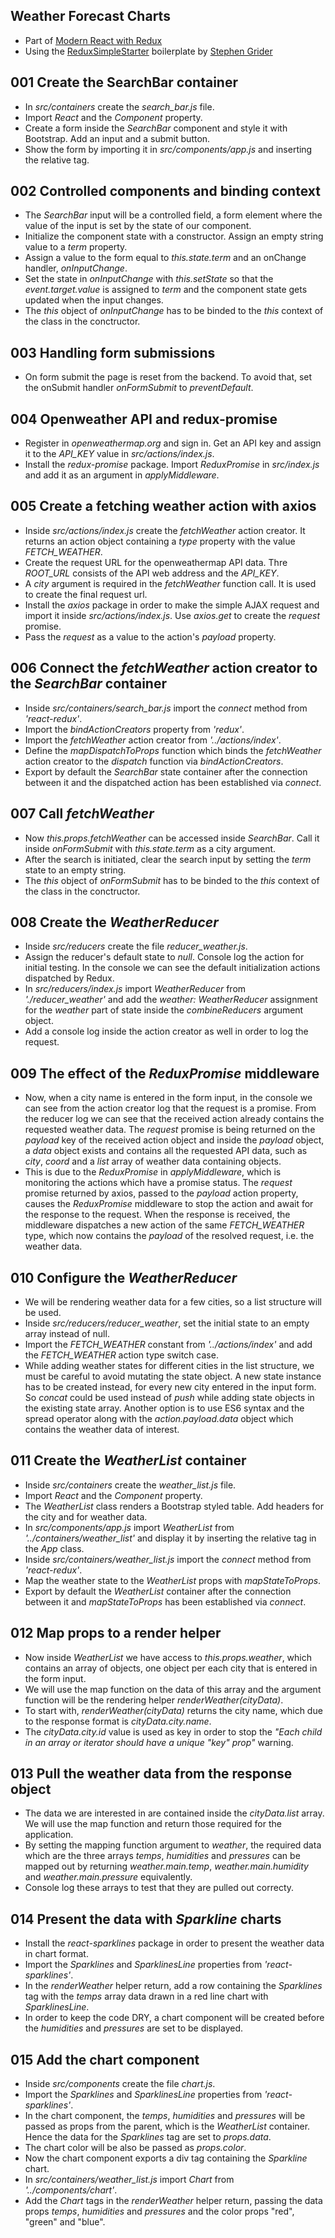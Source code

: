 ## Weather Forecast Charts

* Part of [Modern React with Redux](https://www.udemy.com/react-redux/)
* Using the [ReduxSimpleStarter](https://github.com/StephenGrider/ReduxSimpleStarter) boilerplate by [Stephen Grider](https://github.com/stephengrider)

## 001 Create the SearchBar container
* In *src/containers* create the *search_bar.js* file.
* Import *React* and the *Component* property.
* Create a form inside the *SearchBar* component and style it with Bootstrap. Add an input and a submit button.
* Show the form by importing it in *src/components/app.js* and inserting the relative tag.

## 002 Controlled components and binding context
* The *SearchBar* input will be a controlled field, a form element where the value of the input is set by the state of our component.
* Initialize the component state with a constructor. Assign an empty string value to a *term* property.
* Assign a value to the form equal to *this.state.term* and an onChange handler, *onInputChange*.
* Set the state in *onInputChange* with *this.setState* so that the *event.target.value* is assigned to *term* and the component state gets updated when the input changes.
* The *this* object of *onInputChange* has to be binded to the *this* context of the class in the conctructor.

## 003 Handling form submissions
* On form submit the page is reset from the backend. To avoid that, set the onSubmit handler *onFormSubmit* to *preventDefault*.

## 004 Openweather API and redux-promise
* Register in *openweathermap.org* and sign in. Get an API key and assign it to the *API_KEY* value in *src/actions/index.js*.
* Install the *redux-promise* package. Import *ReduxPromise* in *src/index.js* and add it as an argument in *applyMiddleware*.

## 005 Create a fetching weather action with axios
* Inside *src/actions/index.js* create the *fetchWeather* action creator. It returns an action object containing a *type* property with the value *FETCH_WEATHER*.
* Create the request URL for the openweathermap API data. Thre *ROOT_URL* consists of the API web address and the *API_KEY*.
* A *city* argument is required in the *fetchWeather* function call. It is used to create the final request url.
* Install the *axios* package in order to make the simple AJAX request and import it inside *src/actions/index.js*. Use *axios.get* to create the *request* promise.
* Pass the *request* as a value to the action's *payload* property.

## 006 Connect the *fetchWeather* action creator to the *SearchBar* container
* Inside *src/containers/search_bar.js* import the *connect* method from *'react-redux'*.
* Import the *bindActionCreators* property from *'redux'*.
* Import the *fetchWeather* action creator from *'../actions/index'*.
* Define the *mapDispatchToProps* function which binds the *fetchWeather* action creator to the *dispatch* function via *bindActionCreators*.
* Export by default the *SearchBar* state container after the connection between it and the dispatched action has been established via *connect*.

## 007 Call *fetchWeather*
* Now *this.props.fetchWeather* can be accessed inside *SearchBar*. Call it inside *onFormSubmit* with *this.state.term* as a city argument.
* After the search is initiated, clear the search input by setting the *term* state to an empty string.
* The *this* object of *onFormSubmit* has to be binded to the *this* context of the class in the conctructor.

## 008 Create the *WeatherReducer*
* Inside *src/reducers* create the file *reducer_weather.js*.
* Assign the reducer's default state to *null*. Console log the action for initial testing.
In the console we can see the default initialization actions dispatched by Redux.
* In *src/reducers/index.js* import *WeatherReducer* from *'./reducer_weather'* and add the *weather: WeatherReducer* assignment for the *weather* part of state inside the *combineReducers* argument object.
* Add a console log inside the action creator as well in order to log the request.

## 009 The effect of the *ReduxPromise* middleware
* Now, when a city name is entered in the form input, in the console we can see from the action creator log that the request is a promise. From the reducer log we can see that the received action already contains the requested weather data. The *request* promise is being returned on the *payload* key of the received action object and inside the *payload* object, a *data* object exists and contains all the requested API data, such as *city*, *coord* and a *list* array of weather data containing objects.
* This is due to the *ReduxPromise* in *applyMiddleware*, which is monitoring the actions which have a promise status. The *request* promise returned by axios, passed to the *payload* action property, causes the *ReduxPromise* middleware to stop the action and await for the response to the request. When the response is received, the middleware dispatches a new action of the same *FETCH_WEATHER* type, which now contains the *payload* of the resolved request, i.e. the weather data.  

## 010 Configure the *WeatherReducer*
* We will be rendering weather data for a few cities, so a list structure will be used.
* Inside *src/reducers/reducer_weather*, set the initial state to an empty array instead of null.
* Import the *FETCH_WEATHER* constant from *'../actions/index'* and add the *FETCH_WEATHER* action type switch case.
* While adding weather states for different cities in the list structure, we must be careful to avoid mutating the state object. A new state instance has to be created instead, for every new city entered in the input form. So *concat* could be used instead of *push* while adding state objects in the existing state array. Another option is to use ES6 syntax and the spread operator along with the *action.payload.data* object which contains the weather data of interest.

## 011 Create the *WeatherList* container
* Inside *src/containers* create the *weather_list.js* file.
* Import *React* and the *Component* property.
* The *WeatherList* class renders a Bootstrap styled table. Add headers for the city and for weather data.
* In *src/components/app.js* import *WeatherList* from *'../containers/weather_list'* and display it by inserting the relative tag in the *App* class.
* Inside *src/containers/weather_list.js* import the *connect* method from *'react-redux'*.
* Map the weather state to the *WeatherList* props with *mapStateToProps*.
* Export by default the *WeatherList* container after the connection between it and *mapStateToProps* has been established via *connect*.

## 012 Map props to a render helper
* Now inside *WeatherList* we have access to *this.props.weather*, which contains an array of objects, one object per each city that is entered in the form input.
* We will use the map function on the data of this array and the argument function will be the rendering helper *renderWeather(cityData)*.
* To start with,  *renderWeather(cityData)* returns the city name, which due to the response format is *cityData.city.name*.
* The *cityData.city.id* value is used as key in order to stop the *"Each child in an array or iterator should have a unique "key" prop"* warning.

## 013 Pull the weather data from the response object
* The data we are interested in are contained inside the *cityData.list* array. We will use the map function and return those required for the application.
* By setting the mapping function argument to *weather*, the required data which are the three arrays *temps*, *humidities* and *pressures* can be mapped out by returning *weather.main.temp*, *weather.main.humidity* and *weather.main.pressure* equivalently.
* Console log these arrays to test that they are pulled out correcty.

## 014 Present the data with *Sparkline* charts
* Install the *react-sparklines* package in order to present the weather data in chart format.
* Import the *Sparklines* and *SparklinesLine* properties from *'react-sparklines'*.
* In the *renderWeather* helper return, add a row containing the *Sparklines* tag with the *temps* array data drawn in a red line chart with *SparklinesLine*.
* In order to keep the code DRY, a chart component will be created before the *humidities* and *pressures* are set to be displayed.

## 015 Add the chart component
* Inside *src/components* create the file *chart.js*.
* Import the *Sparklines* and *SparklinesLine* properties from *'react-sparklines'*.
* In the chart component, the *temps*, *humidities* and *pressures* will be passed as props from the parent, which is the *WeatherList* container. Hence the data for the *Sparklines* tag are set to *props.data*.
* The chart color will be also be passed as *props.color*.
* Now the chart component exports a div tag containing the *Sparkline* chart.
* In *src/containers/weather_list.js* import *Chart* from *'../components/chart'*.
* Add the *Chart* tags in the *renderWeather* helper return, passing the data props *temps*, *humidities* and *pressures* and the color props "red", "green" and "blue".
